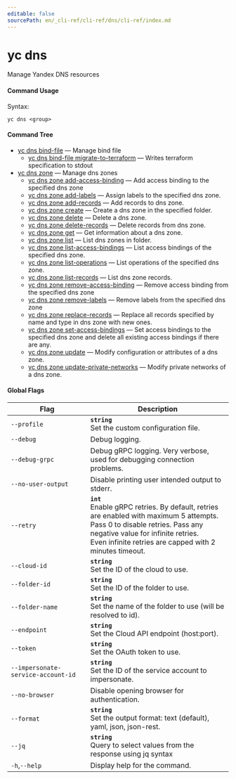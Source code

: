 ```yaml
---
editable: false
sourcePath: en/_cli-ref/cli-ref/dns/cli-ref/index.md
---
```


# yc dns

Manage Yandex DNS resources

#### Command Usage

Syntax: 

`yc dns <group>`

#### Command Tree

- [yc dns bind-file](bind-file/index.md) — Manage bind file
	- [yc dns bind-file migrate-to-terraform](bind-file/migrate-to-terraform.md) — Writes terraform specification to stdout
- [yc dns zone](zone/index.md) — Manage dns zones
	- [yc dns zone add-access-binding](zone/add-access-binding.md) — Add access binding to the specified dns zone
	- [yc dns zone add-labels](zone/add-labels.md) — Assign labels to the specified dns zone.
	- [yc dns zone add-records](zone/add-records.md) — Add records to dns zone.
	- [yc dns zone create](zone/create.md) — Create a dns zone in the specified folder.
	- [yc dns zone delete](zone/delete.md) — Delete a dns zone.
	- [yc dns zone delete-records](zone/delete-records.md) — Delete records from dns zone.
	- [yc dns zone get](zone/get.md) — Get information about a dns zone.
	- [yc dns zone list](zone/list.md) — List dns zones in folder.
	- [yc dns zone list-access-bindings](zone/list-access-bindings.md) — List access bindings of the specified dns zone.
	- [yc dns zone list-operations](zone/list-operations.md) — List operations of the specified dns zone.
	- [yc dns zone list-records](zone/list-records.md) — List dns zone records.
	- [yc dns zone remove-access-binding](zone/remove-access-binding.md) — Remove access binding from the specified dns zone
	- [yc dns zone remove-labels](zone/remove-labels.md) — Remove labels from the specified dns zone
	- [yc dns zone replace-records](zone/replace-records.md) — Replace all records specified by name and type in dns zone with new ones.
	- [yc dns zone set-access-bindings](zone/set-access-bindings.md) — Set access bindings to the specified dns zone and delete all existing access bindings if there are any.
	- [yc dns zone update](zone/update.md) — Modify configuration or attributes of a dns zone.
	- [yc dns zone update-private-networks](zone/update-private-networks.md) — Modify private networks of a dns zone.

#### Global Flags

| Flag | Description |
|----|----|
|`--profile`|<b>`string`</b><br/>Set the custom configuration file.|
|`--debug`|Debug logging.|
|`--debug-grpc`|Debug gRPC logging. Very verbose, used for debugging connection problems.|
|`--no-user-output`|Disable printing user intended output to stderr.|
|`--retry`|<b>`int`</b><br/>Enable gRPC retries. By default, retries are enabled with maximum 5 attempts.<br/>Pass 0 to disable retries. Pass any negative value for infinite retries.<br/>Even infinite retries are capped with 2 minutes timeout.|
|`--cloud-id`|<b>`string`</b><br/>Set the ID of the cloud to use.|
|`--folder-id`|<b>`string`</b><br/>Set the ID of the folder to use.|
|`--folder-name`|<b>`string`</b><br/>Set the name of the folder to use (will be resolved to id).|
|`--endpoint`|<b>`string`</b><br/>Set the Cloud API endpoint (host:port).|
|`--token`|<b>`string`</b><br/>Set the OAuth token to use.|
|`--impersonate-service-account-id`|<b>`string`</b><br/>Set the ID of the service account to impersonate.|
|`--no-browser`|Disable opening browser for authentication.|
|`--format`|<b>`string`</b><br/>Set the output format: text (default), yaml, json, json-rest.|
|`--jq`|<b>`string`</b><br/>Query to select values from the response using jq syntax|
|`-h`,`--help`|Display help for the command.|
